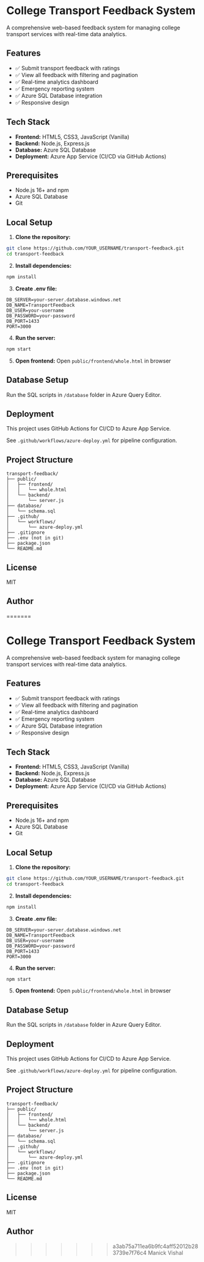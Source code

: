 
# College Transport Feedback System

A comprehensive web-based feedback system for managing college transport services with real-time data analytics.

## Features

- ✅ Submit transport feedback with ratings
- ✅ View all feedback with filtering and pagination
- ✅ Real-time analytics dashboard
- ✅ Emergency reporting system
- ✅ Azure SQL Database integration
- ✅ Responsive design

## Tech Stack

- **Frontend:** HTML5, CSS3, JavaScript (Vanilla)
- **Backend:** Node.js, Express.js
- **Database:** Azure SQL Database
- **Deployment:** Azure App Service (CI/CD via GitHub Actions)

## Prerequisites

- Node.js 16+ and npm
- Azure SQL Database
- Git

## Local Setup

1. **Clone the repository:**
```bash
git clone https://github.com/YOUR_USERNAME/transport-feedback.git
cd transport-feedback
```

2. **Install dependencies:**
```bash
npm install
```

3. **Create .env file:**
```env
DB_SERVER=your-server.database.windows.net
DB_NAME=TransportFeedback
DB_USER=your-username
DB_PASSWORD=your-password
DB_PORT=1433
PORT=3000
```

4. **Run the server:**
```bash
npm start
```

5. **Open frontend:**
Open `public/frontend/whole.html` in browser

## Database Setup

Run the SQL scripts in `/database` folder in Azure Query Editor.

## Deployment

This project uses GitHub Actions for CI/CD to Azure App Service.

See `.github/workflows/azure-deploy.yml` for pipeline configuration.

## Project Structure
```
transport-feedback/
├── public/
│   ├── frontend/
│   │   └── whole.html
│   └── backend/
│       └── server.js
├── database/
│   └── schema.sql
├── .github/
│   └── workflows/
│       └── azure-deploy.yml
├── .gitignore
├── .env (not in git)
├── package.json
└── README.md
```

## License

MIT

## Author

=======
# College Transport Feedback System

A comprehensive web-based feedback system for managing college transport services with real-time data analytics.

## Features

- ✅ Submit transport feedback with ratings
- ✅ View all feedback with filtering and pagination
- ✅ Real-time analytics dashboard
- ✅ Emergency reporting system
- ✅ Azure SQL Database integration
- ✅ Responsive design

## Tech Stack

- **Frontend:** HTML5, CSS3, JavaScript (Vanilla)
- **Backend:** Node.js, Express.js
- **Database:** Azure SQL Database
- **Deployment:** Azure App Service (CI/CD via GitHub Actions)

## Prerequisites

- Node.js 16+ and npm
- Azure SQL Database
- Git

## Local Setup

1. **Clone the repository:**
```bash
git clone https://github.com/YOUR_USERNAME/transport-feedback.git
cd transport-feedback
```

2. **Install dependencies:**
```bash
npm install
```

3. **Create .env file:**
```env
DB_SERVER=your-server.database.windows.net
DB_NAME=TransportFeedback
DB_USER=your-username
DB_PASSWORD=your-password
DB_PORT=1433
PORT=3000
```

4. **Run the server:**
```bash
npm start
```

5. **Open frontend:**
Open `public/frontend/whole.html` in browser

## Database Setup

Run the SQL scripts in `/database` folder in Azure Query Editor.

## Deployment

This project uses GitHub Actions for CI/CD to Azure App Service.

See `.github/workflows/azure-deploy.yml` for pipeline configuration.

## Project Structure
```
transport-feedback/
├── public/
│   ├── frontend/
│   │   └── whole.html
│   └── backend/
│       └── server.js
├── database/
│   └── schema.sql
├── .github/
│   └── workflows/
│       └── azure-deploy.yml
├── .gitignore
├── .env (not in git)
├── package.json
└── README.md
```

## License

MIT

## Author

>>>>>>> a3ab75a711ea6b9fc4aff52012b283739e7f76c4
Manick Vishal
